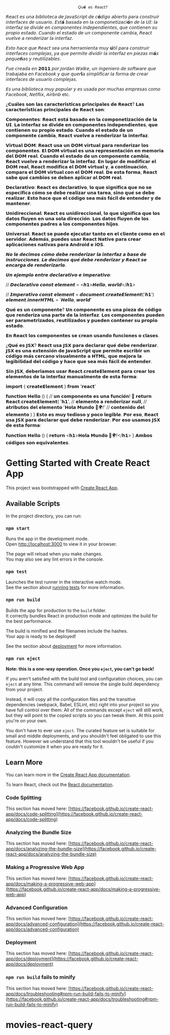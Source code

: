 
                                    𝘘𝘶𝗲́ 𝘦𝘴 𝘙𝘦𝘢𝘤𝘵?
𝘙𝘦𝘢𝘤𝘵 𝘦𝘴 𝘶𝘯𝘢 𝘣𝘪𝘣𝘭𝘪𝘰𝘵𝘦𝘤𝘢 𝘥𝘦 𝘑𝘢𝘷𝘢𝘚𝘤𝘳𝘪𝘱𝘵 𝘥𝘦 𝘤𝗼́𝘥𝘪𝘨𝘰 𝘢𝘣𝘪𝘦𝘳𝘵𝘰 𝘱𝘢𝘳𝘢 𝘤𝘰𝘯𝘴𝘵𝘳𝘶𝘪𝘳 𝘪𝘯𝘵𝘦𝘳𝘧𝘢𝘤𝘦𝘴 𝘥𝘦 𝘶𝘴𝘶𝘢𝘳𝘪𝘰. 𝘌𝘴𝘵𝗮́ 𝘣𝘢𝘴𝘢𝘥𝘢 𝘦𝘯 𝘭𝘢 𝘤𝘰𝘮𝘱𝘰𝘯𝘦𝘵𝘪𝘻𝘢𝘤𝘪𝗼́𝘯 𝘥𝘦 𝘭𝘢 𝘜𝘐: 𝘭𝘢 𝘪𝘯𝘵𝘦𝘳𝘧𝘢𝘻 𝘴𝘦 𝘥𝘪𝘷𝘪𝘥𝘦 𝘦𝘯 𝘤𝘰𝘮𝘱𝘰𝘯𝘦𝘯𝘵𝘦𝘴 𝘪𝘯𝘥𝘦𝘱𝘦𝘯𝘥𝘪𝘦𝘯𝘵𝘦𝘴, 𝘲𝘶𝘦 𝘤𝘰𝘯𝘵𝘪𝘦𝘯𝘦𝘯 𝘴𝘶 𝘱𝘳𝘰𝘱𝘪𝘰 𝘦𝘴𝘵𝘢𝘥𝘰. 𝘊𝘶𝘢𝘯𝘥𝘰 𝘦𝘭 𝘦𝘴𝘵𝘢𝘥𝘰 𝘥𝘦 𝘶𝘯 𝘤𝘰𝘮𝘱𝘰𝘯𝘦𝘯𝘵𝘦 𝘤𝘢𝘮𝘣𝘪𝘢, 𝘙𝘦𝘢𝘤𝘵 𝘷𝘶𝘦𝘭𝘷𝘦 𝘢 𝘳𝘦𝘯𝘥𝘦𝘳𝘪𝘻𝘢𝘳 𝘭𝘢 𝘪𝘯𝘵𝘦𝘳𝘧𝘢𝘻.

𝘌𝘴𝘵𝘰 𝘩𝘢𝘤𝘦 𝘲𝘶𝘦 𝘙𝘦𝘢𝘤𝘵 𝘴𝘦𝘢 𝘶𝘯𝘢 𝘩𝘦𝘳𝘳𝘢𝘮𝘪𝘦𝘯𝘵𝘢 𝘮𝘶𝘺 𝘂́𝘵𝘪𝘭 𝘱𝘢𝘳𝘢 𝘤𝘰𝘯𝘴𝘵𝘳𝘶𝘪𝘳 𝘪𝘯𝘵𝘦𝘳𝘧𝘢𝘤𝘦𝘴 𝘤𝘰𝘮𝘱𝘭𝘦𝘫𝘢𝘴, 𝘺𝘢 𝘲𝘶𝘦 𝘱𝘦𝘳𝘮𝘪𝘵𝘦 𝘥𝘪𝘷𝘪𝘥𝘪𝘳 𝘭𝘢 𝘪𝘯𝘵𝘦𝘳𝘧𝘢𝘻 𝘦𝘯 𝘱𝘪𝘦𝘻𝘢𝘴 𝘮𝗮́𝘴 𝘱𝘦𝘲𝘶𝘦𝗻̃𝘢𝘴 𝘺 𝘳𝘦𝘶𝘵𝘪𝘭𝘪𝘻𝘢𝘣𝘭𝘦𝘴.

𝘍𝘶𝘦 𝘤𝘳𝘦𝘢𝘥𝘢 𝘦𝘯 𝟮𝟬𝟭𝟭 𝘱𝘰𝘳 𝘑𝘰𝘳𝘥𝘢𝘯 𝘞𝘢𝘭𝘬𝘦, 𝘶𝘯 𝘪𝘯𝘨𝘦𝘯𝘪𝘦𝘳𝘰 𝘥𝘦 𝘴𝘰𝘧𝘵𝘸𝘢𝘳𝘦 𝘲𝘶𝘦 𝘵𝘳𝘢𝘣𝘢𝘫𝘢𝘣𝘢 𝘦𝘯 𝘍𝘢𝘤𝘦𝘣𝘰𝘰𝘬 𝘺 𝘲𝘶𝘦 𝘲𝘶𝘦𝘳𝗶́𝘢 𝘴𝘪𝘮𝘱𝘭𝘪𝘧𝘪𝘤𝘢𝘳 𝘭𝘢 𝘧𝘰𝘳𝘮𝘢 𝘥𝘦 𝘤𝘳𝘦𝘢𝘳 𝘪𝘯𝘵𝘦𝘳𝘧𝘢𝘤𝘦𝘴 𝘥𝘦 𝘶𝘴𝘶𝘢𝘳𝘪𝘰 𝘤𝘰𝘮𝘱𝘭𝘦𝘫𝘢𝘴.

𝘌𝘴 𝘶𝘯𝘢 𝘣𝘪𝘣𝘭𝘪𝘰𝘵𝘦𝘤𝘢 𝘮𝘶𝘺 𝘱𝘰𝘱𝘶𝘭𝘢𝘳 𝘺 𝘦𝘴 𝘶𝘴𝘢𝘥𝘢 𝘱𝘰𝘳 𝘮𝘶𝘤𝘩𝘢𝘴 𝘦𝘮𝘱𝘳𝘦𝘴𝘢𝘴 𝘤𝘰𝘮𝘰 𝘍𝘢𝘤𝘦𝘣𝘰𝘰𝘬, 𝘕𝘦𝘵𝘧𝘭𝘪𝘹, 𝘈𝘪𝘳𝘣𝘯𝘣 etc.


¿𝗖𝘂𝗮́𝗹𝗲𝘀 𝘀𝗼𝗻 𝗹𝗮𝘀 𝗰𝗮𝗿𝗮𝗰𝘁𝗲𝗿𝗶́𝘀𝘁𝗶𝗰𝗮𝘀 𝗽𝗿𝗶𝗻𝗰𝗶𝗽𝗮𝗹𝗲𝘀 𝗱𝗲 𝗥𝗲𝗮𝗰𝘁?
𝗟𝗮𝘀 𝗰𝗮𝗿𝗮𝗰𝘁𝗲𝗿𝗶́𝘀𝘁𝗶𝗰𝗮𝘀 𝗽𝗿𝗶𝗻𝗰𝗶𝗽𝗮𝗹𝗲𝘀 𝗱𝗲 𝗥𝗲𝗮𝗰𝘁 𝘀𝗼𝗻:

𝗖𝗼𝗺𝗽𝗼𝗻𝗲𝗻𝘁𝗲𝘀: 𝗥𝗲𝗮𝗰𝘁 𝗲𝘀𝘁𝗮́ 𝗯𝗮𝘀𝗮𝗱𝗼 𝗲𝗻 𝗹𝗮 𝗰𝗼𝗺𝗽𝗼𝗻𝗲𝘁𝗶𝘇𝗮𝗰𝗶𝗼́𝗻 𝗱𝗲 𝗹𝗮 𝗨𝗜. 𝗟𝗮 𝗶𝗻𝘁𝗲𝗿𝗳𝗮𝘇 𝘀𝗲 𝗱𝗶𝘃𝗶𝗱𝗲 𝗲𝗻 𝗰𝗼𝗺𝗽𝗼𝗻𝗲𝗻𝘁𝗲𝘀 𝗶𝗻𝗱𝗲𝗽𝗲𝗻𝗱𝗶𝗲𝗻𝘁𝗲𝘀, 𝗾𝘂𝗲 𝗰𝗼𝗻𝘁𝗶𝗲𝗻𝗲𝗻 𝘀𝘂 𝗽𝗿𝗼𝗽𝗶𝗼 𝗲𝘀𝘁𝗮𝗱𝗼. 𝗖𝘂𝗮𝗻𝗱𝗼 𝗲𝗹 𝗲𝘀𝘁𝗮𝗱𝗼 𝗱𝗲 𝘂𝗻 𝗰𝗼𝗺𝗽𝗼𝗻𝗲𝗻𝘁𝗲 𝗰𝗮𝗺𝗯𝗶𝗮, 𝗥𝗲𝗮𝗰𝘁 𝘃𝘂𝗲𝗹𝘃𝗲 𝗮 𝗿𝗲𝗻𝗱𝗲𝗿𝗶𝘇𝗮𝗿 𝗹𝗮 𝗶𝗻𝘁𝗲𝗿𝗳𝗮𝘇.

𝗩𝗶𝗿𝘁𝘂𝗮𝗹 𝗗𝗢𝗠: 𝗥𝗲𝗮𝗰𝘁 𝘂𝘀𝗮 𝘂𝗻 𝗗𝗢𝗠 𝘃𝗶𝗿𝘁𝘂𝗮𝗹 𝗽𝗮𝗿𝗮 𝗿𝗲𝗻𝗱𝗲𝗿𝗶𝘇𝗮𝗿 𝗹𝗼𝘀 𝗰𝗼𝗺𝗽𝗼𝗻𝗲𝗻𝘁𝗲𝘀. 𝗘𝗹 𝗗𝗢𝗠 𝘃𝗶𝗿𝘁𝘂𝗮𝗹 𝗲𝘀 𝘂𝗻𝗮 𝗿𝗲𝗽𝗿𝗲𝘀𝗲𝗻𝘁𝗮𝗰𝗶𝗼́𝗻 𝗲𝗻 𝗺𝗲𝗺𝗼𝗿𝗶𝗮 𝗱𝗲𝗹 𝗗𝗢𝗠 𝗿𝗲𝗮𝗹. 𝗖𝘂𝗮𝗻𝗱𝗼 𝗲𝗹 𝗲𝘀𝘁𝗮𝗱𝗼 𝗱𝗲 𝘂𝗻 𝗰𝗼𝗺𝗽𝗼𝗻𝗲𝗻𝘁𝗲 𝗰𝗮𝗺𝗯𝗶𝗮, 𝗥𝗲𝗮𝗰𝘁 𝘃𝘂𝗲𝗹𝘃𝗲 𝗮 𝗿𝗲𝗻𝗱𝗲𝗿𝗶𝘇𝗮𝗿 𝗹𝗮 𝗶𝗻𝘁𝗲𝗿𝗳𝗮𝘇. 𝗘𝗻 𝗹𝘂𝗴𝗮𝗿 𝗱𝗲 𝗺𝗼𝗱𝗶𝗳𝗶𝗰𝗮𝗿 𝗲𝗹 𝗗𝗢𝗠 𝗿𝗲𝗮𝗹, 𝗥𝗲𝗮𝗰𝘁 𝗺𝗼𝗱𝗶𝗳𝗶𝗰𝗮 𝗲𝗹 𝗗𝗢𝗠 𝘃𝗶𝗿𝘁𝘂𝗮𝗹 𝘆, 𝗮 𝗰𝗼𝗻𝘁𝗶𝗻𝘂𝗮𝗰𝗶𝗼́𝗻, 𝗰𝗼𝗺𝗽𝗮𝗿𝗮 𝗲𝗹 𝗗𝗢𝗠 𝘃𝗶𝗿𝘁𝘂𝗮𝗹 𝗰𝗼𝗻 𝗲𝗹 𝗗𝗢𝗠 𝗿𝗲𝗮𝗹. 𝗗𝗲 𝗲𝘀𝘁𝗮 𝗳𝗼𝗿𝗺𝗮, 𝗥𝗲𝗮𝗰𝘁 𝘀𝗮𝗯𝗲 𝗾𝘂𝗲́ 𝗰𝗮𝗺𝗯𝗶𝗼𝘀 𝘀𝗲 𝗱𝗲𝗯𝗲𝗻 𝗮𝗽𝗹𝗶𝗰𝗮𝗿 𝗮𝗹 𝗗𝗢𝗠 𝗿𝗲𝗮𝗹.

𝗗𝗲𝗰𝗹𝗮𝗿𝗮𝘁𝗶𝘃𝗼: 𝗥𝗲𝗮𝗰𝘁 𝗲𝘀 𝗱𝗲𝗰𝗹𝗮𝗿𝗮𝘁𝗶𝘃𝗼, 𝗹𝗼 𝗾𝘂𝗲 𝘀𝗶𝗴𝗻𝗶𝗳𝗶𝗰𝗮 𝗾𝘂𝗲 𝗻𝗼 𝘀𝗲 𝗲𝘀𝗽𝗲𝗰𝗶𝗳𝗶𝗰𝗮 𝗰𝗼́𝗺𝗼 𝘀𝗲 𝗱𝗲𝗯𝗲 𝗿𝗲𝗮𝗹𝗶𝘇𝗮𝗿 𝘂𝗻𝗮 𝘁𝗮𝗿𝗲𝗮, 𝘀𝗶𝗻𝗼 𝗾𝘂𝗲́ 𝘀𝗲 𝗱𝗲𝗯𝗲 𝗿𝗲𝗮𝗹𝗶𝘇𝗮𝗿. 𝗘𝘀𝘁𝗼 𝗵𝗮𝗰𝗲 𝗾𝘂𝗲 𝗲𝗹 𝗰𝗼́𝗱𝗶𝗴𝗼 𝘀𝗲𝗮 𝗺𝗮́𝘀 𝗳𝗮́𝗰𝗶𝗹 𝗱𝗲 𝗲𝗻𝘁𝗲𝗻𝗱𝗲𝗿 𝘆 𝗱𝗲 𝗺𝗮𝗻𝘁𝗲𝗻𝗲𝗿.

𝗨𝗻𝗶𝗱𝗶𝗿𝗲𝗰𝗰𝗶𝗼𝗻𝗮𝗹: 𝗥𝗲𝗮𝗰𝘁 𝗲𝘀 𝘂𝗻𝗶𝗱𝗶𝗿𝗲𝗰𝗰𝗶𝗼𝗻𝗮𝗹, 𝗹𝗼 𝗾𝘂𝗲 𝘀𝗶𝗴𝗻𝗶𝗳𝗶𝗰𝗮 𝗾𝘂𝗲 𝗹𝗼𝘀 𝗱𝗮𝘁𝗼𝘀 𝗳𝗹𝘂𝘆𝗲𝗻 𝗲𝗻 𝘂𝗻𝗮 𝘀𝗼𝗹𝗮 𝗱𝗶𝗿𝗲𝗰𝗰𝗶𝗼́𝗻. 𝗟𝗼𝘀 𝗱𝗮𝘁𝗼𝘀 𝗳𝗹𝘂𝘆𝗲𝗻 𝗱𝗲 𝗹𝗼𝘀 𝗰𝗼𝗺𝗽𝗼𝗻𝗲𝗻𝘁𝗲𝘀 𝗽𝗮𝗱𝗿𝗲𝘀 𝗮 𝗹𝗼𝘀 𝗰𝗼𝗺𝗽𝗼𝗻𝗲𝗻𝘁𝗲𝘀 𝗵𝗶𝗷𝗼𝘀.

𝗨𝗻𝗶𝘃𝗲𝗿𝘀𝗮𝗹: 𝗥𝗲𝗮𝗰𝘁 𝘀𝗲 𝗽𝘂𝗲𝗱𝗲 𝗲𝗷𝗲𝗰𝘂𝘁𝗮𝗿 𝘁𝗮𝗻𝘁𝗼 𝗲𝗻 𝗲𝗹 𝗰𝗹𝗶𝗲𝗻𝘁𝗲 𝗰𝗼𝗺𝗼 𝗲𝗻 𝗲𝗹 𝘀𝗲𝗿𝘃𝗶𝗱𝗼𝗿. 𝗔𝗱𝗲𝗺𝗮́𝘀, 𝗽𝘂𝗲𝗱𝗲𝘀 𝘂𝘀𝗮𝗿 𝗥𝗲𝗮𝗰𝘁 𝗡𝗮𝘁𝗶𝘃𝗲 𝗽𝗮𝗿𝗮 𝗰𝗿𝗲𝗮𝗿 𝗮𝗽𝗹𝗶𝗰𝗮𝗰𝗶𝗼𝗻𝗲𝘀 𝗻𝗮𝘁𝗶𝘃𝗮𝘀 𝗽𝗮𝗿𝗮 𝗔𝗻𝗱𝗿𝗼𝗶𝗱 𝗲 𝗶𝗢𝗦.


𝙉𝙤 𝙡𝙚 𝙙𝙚𝙘𝙞𝙢𝙤𝙨 𝙘𝙤́𝙢𝙤 𝙙𝙚𝙗𝙚 𝙧𝙚𝙣𝙙𝙚𝙧𝙞𝙯𝙖𝙧 𝙡𝙖 𝙞𝙣𝙩𝙚𝙧𝙛𝙖𝙯 𝙖 𝙗𝙖𝙨𝙚 𝙙𝙚 𝙞𝙣𝙨𝙩𝙧𝙪𝙘𝙘𝙞𝙤𝙣𝙚𝙨. 𝙇𝙚 𝙙𝙚𝙘𝙞𝙢𝙤𝙨 𝙦𝙪𝙚́ 𝙙𝙚𝙗𝙚 𝙧𝙚𝙣𝙙𝙚𝙧𝙞𝙯𝙖𝙧 𝙮 𝙍𝙚𝙖𝙘𝙩 𝙨𝙚 𝙚𝙣𝙘𝙖𝙧𝙜𝙖 𝙙𝙚 𝙧𝙚𝙣𝙙𝙚𝙧𝙞𝙯𝙖𝙧𝙡𝙤.

𝙐𝙣 𝙚𝙟𝙚𝙢𝙥𝙡𝙤 𝙚𝙣𝙩𝙧𝙚 𝙙𝙚𝙘𝙡𝙖𝙧𝙖𝙩𝙞𝙫𝙤 𝙚 𝙞𝙢𝙥𝙚𝙧𝙖𝙩𝙞𝙫𝙤:

// 𝘿𝙚𝙘𝙡𝙖𝙧𝙖𝙩𝙞𝙫𝙤
𝙘𝙤𝙣𝙨𝙩 𝙚𝙡𝙚𝙢𝙚𝙣𝙩 = <𝙝𝟭>𝙃𝙚𝙡𝙡𝙤, 𝙬𝙤𝙧𝙡𝙙</𝙝𝟭>

// 𝙄𝙢𝙥𝙚𝙧𝙖𝙩𝙞𝙫𝙤
𝙘𝙤𝙣𝙨𝙩 𝙚𝙡𝙚𝙢𝙚𝙣𝙩 = 𝙙𝙤𝙘𝙪𝙢𝙚𝙣𝙩.𝙘𝙧𝙚𝙖𝙩𝙚𝙀𝙡𝙚𝙢𝙚𝙣𝙩('𝙝𝟭')
𝙚𝙡𝙚𝙢𝙚𝙣𝙩.𝙞𝙣𝙣𝙚𝙧𝙃𝙏𝙈𝙇 = '𝙃𝙚𝙡𝙡𝙤, 𝙬𝙤𝙧𝙡𝙙'

𝗤𝘂𝗲́ 𝗲𝘀 𝘂𝗻 𝗰𝗼𝗺𝗽𝗼𝗻𝗲𝗻𝘁𝗲?
𝗨𝗻 𝗰𝗼𝗺𝗽𝗼𝗻𝗲𝗻𝘁𝗲 𝗲𝘀 𝘂𝗻𝗮 𝗽𝗶𝗲𝘇𝗮 𝗱𝗲 𝗰𝗼́𝗱𝗶𝗴𝗼 𝗾𝘂𝗲 𝗿𝗲𝗻𝗱𝗲𝗿𝗶𝘇𝗮 𝘂𝗻𝗮 𝗽𝗮𝗿𝘁𝗲 𝗱𝗲 𝗹𝗮 𝗶𝗻𝘁𝗲𝗿𝗳𝗮𝘇. 𝗟𝗼𝘀 𝗰𝗼𝗺𝗽𝗼𝗻𝗲𝗻𝘁𝗲𝘀 𝗽𝘂𝗲𝗱𝗲𝗻 𝘀𝗲𝗿 𝗽𝗮𝗿𝗮𝗺𝗲𝘁𝗿𝗶𝘇𝗮𝗱𝗼𝘀, 𝗿𝗲𝘂𝘁𝗶𝗹𝗶𝘇𝗮𝗱𝗼𝘀 𝘆 𝗽𝘂𝗲𝗱𝗲𝗻 𝗰𝗼𝗻𝘁𝗲𝗻𝗲𝗿 𝘀𝘂 𝗽𝗿𝗼𝗽𝗶𝗼 𝗲𝘀𝘁𝗮𝗱𝗼.

𝗘𝗻 𝗥𝗲𝗮𝗰𝘁 𝗹𝗼𝘀 𝗰𝗼𝗺𝗽𝗼𝗻𝗲𝗻𝘁𝗲𝘀 𝘀𝗲 𝗰𝗿𝗲𝗮𝗻 𝘂𝘀𝗮𝗻𝗱𝗼 𝗳𝘂𝗻𝗰𝗶𝗼𝗻𝗲𝘀 𝗼 𝗰𝗹𝗮𝘀𝗲𝘀.


¿𝗤𝘂𝗲́ 𝗲𝘀 𝗝𝗦𝗫?
𝗥𝗲𝗮𝗰𝘁 𝘂𝘀𝗮 𝗝𝗦𝗫 𝗽𝗮𝗿𝗮 𝗱𝗲𝗰𝗹𝗮𝗿𝗮𝗿 𝗾𝘂𝗲́ 𝗱𝗲𝗯𝗲 𝗿𝗲𝗻𝗱𝗲𝗿𝗶𝘇𝗮𝗿. 𝗝𝗦𝗫 𝗲𝘀 𝘂𝗻𝗮 𝗲𝘅𝘁𝗲𝗻𝘀𝗶𝗼́𝗻 𝗱𝗲 𝗝𝗮𝘃𝗮𝗦𝗰𝗿𝗶𝗽𝘁 𝗾𝘂𝗲 𝗽𝗲𝗿𝗺𝗶𝘁𝗲 𝗲𝘀𝗰𝗿𝗶𝗯𝗶𝗿 𝘂𝗻 𝗰𝗼́𝗱𝗶𝗴𝗼 𝗺𝗮́𝘀 𝗰𝗲𝗿𝗰𝗮𝗻𝗼 𝘃𝗶𝘀𝘂𝗮𝗹𝗺𝗲𝗻𝘁𝗲 𝗮 𝗛𝗧𝗠𝗟, 𝗾𝘂𝗲 𝗺𝗲𝗷𝗼𝗿𝗮 𝗹𝗮 𝗹𝗲𝗴𝗶𝗯𝗶𝗹𝗶𝗱𝗮𝗱 𝗱𝗲𝗹 𝗰𝗼́𝗱𝗶𝗴𝗼 𝘆 𝗵𝗮𝗰𝗲 𝗾𝘂𝗲 𝘀𝗲𝗮 𝗺𝗮́𝘀 𝗳𝗮́𝗰𝗶𝗹 𝗱𝗲 𝗲𝗻𝘁𝗲𝗻𝗱𝗲𝗿.

𝗦𝗶𝗻 𝗝𝗦𝗫, 𝗱𝗲𝗯𝗲𝗿𝗶́𝗮𝗺𝗼𝘀 𝘂𝘀𝗮𝗿 𝗥𝗲𝗮𝗰𝘁.𝗰𝗿𝗲𝗮𝘁𝗲𝗘𝗹𝗲𝗺𝗲𝗻𝘁 𝗽𝗮𝗿𝗮 𝗰𝗿𝗲𝗮𝗿 𝗹𝗼𝘀 𝗲𝗹𝗲𝗺𝗲𝗻𝘁𝗼𝘀 𝗱𝗲 𝗹𝗮 𝗶𝗻𝘁𝗲𝗿𝗳𝗮𝘇 𝗺𝗮𝗻𝘂𝗮𝗹𝗺𝗲𝗻𝘁𝗲 𝗱𝗲 𝗲𝘀𝘁𝗮 𝗳𝗼𝗿𝗺𝗮:

𝗶𝗺𝗽𝗼𝗿𝘁 { 𝗰𝗿𝗲𝗮𝘁𝗲𝗘𝗹𝗲𝗺𝗲𝗻𝘁 } 𝗳𝗿𝗼𝗺 '𝗿𝗲𝗮𝗰𝘁'

𝗳𝘂𝗻𝗰𝘁𝗶𝗼𝗻 𝗛𝗲𝗹𝗹𝗼 () { // 𝘂𝗻 𝗰𝗼𝗺𝗽𝗼𝗻𝗲𝗻𝘁𝗲 𝗲𝘀 𝘂𝗻𝗮 𝗳𝘂𝗻𝗰𝗶𝗼́𝗻! 👀
  𝗿𝗲𝘁𝘂𝗿𝗻 𝗥𝗲𝗮𝗰𝘁.𝗰𝗿𝗲𝗮𝘁𝗲𝗘𝗹𝗲𝗺𝗲𝗻𝘁(
    '𝗵𝟭', // 𝗲𝗹𝗲𝗺𝗲𝗻𝘁𝗼 𝗮 𝗿𝗲𝗻𝗱𝗲𝗿𝗶𝘇𝗮𝗿
     𝗻𝘂𝗹𝗹, // 𝗮𝘁𝗿𝗶𝗯𝘂𝘁𝗼𝘀 𝗱𝗲𝗹 𝗲𝗹𝗲𝗺𝗲𝗻𝘁𝗼
    '𝗛𝗼𝗹𝗮 𝗠𝘂𝗻𝗱𝗼 👋🌍!' // 𝗰𝗼𝗻𝘁𝗲𝗻𝗶𝗱𝗼 𝗱𝗲𝗹 𝗲𝗹𝗲𝗺𝗲𝗻𝘁𝗼
  )
}
𝗘𝘀𝘁𝗼 𝗲𝘀 𝗺𝘂𝘆 𝘁𝗲𝗱𝗶𝗼𝘀𝗼 𝘆 𝗽𝗼𝗰𝗼 𝗹𝗲𝗴𝗶𝗯𝗹𝗲. 𝗣𝗼𝗿 𝗲𝘀𝗼, 𝗥𝗲𝗮𝗰𝘁 𝘂𝘀𝗮 𝗝𝗦𝗫 𝗽𝗮𝗿𝗮 𝗱𝗲𝗰𝗹𝗮𝗿𝗮𝗿 𝗾𝘂𝗲́ 𝗱𝗲𝗯𝗲 𝗿𝗲𝗻𝗱𝗲𝗿𝗶𝘇𝗮𝗿. 𝗣𝗼𝗿 𝗲𝘀𝗼 𝘂𝘀𝗮𝗺𝗼𝘀 𝗝𝗦𝗫 𝗱𝗲 𝗲𝘀𝘁𝗮 𝗳𝗼𝗿𝗺𝗮:

𝗳𝘂𝗻𝗰𝘁𝗶𝗼𝗻 𝗛𝗲𝗹𝗹𝗼 () {
  𝗿𝗲𝘁𝘂𝗿𝗻 <𝗵𝟭>𝗛𝗼𝗹𝗮 𝗠𝘂𝗻𝗱𝗼 👋🌍!</𝗵𝟭>
}
𝗔𝗺𝗯𝗼𝘀 𝗰𝗼́𝗱𝗶𝗴𝗼𝘀 𝘀𝗼𝗻 𝗲𝗾𝘂𝗶𝘃𝗮𝗹𝗲𝗻𝘁𝗲𝘀.





# Getting Started with Create React App

This project was bootstrapped with [Create React App](https://github.com/facebook/create-react-app).

## Available Scripts

In the project directory, you can run:

### `npm start`

Runs the app in the development mode.\
Open [http://localhost:3000](http://localhost:3000) to view it in your browser.

The page will reload when you make changes.\
You may also see any lint errors in the console.

### `npm test`

Launches the test runner in the interactive watch mode.\
See the section about [running tests](https://facebook.github.io/create-react-app/docs/running-tests) for more information.

### `npm run build`

Builds the app for production to the `build` folder.\
It correctly bundles React in production mode and optimizes the build for the best performance.

The build is minified and the filenames include the hashes.\
Your app is ready to be deployed!

See the section about [deployment](https://facebook.github.io/create-react-app/docs/deployment) for more information.

### `npm run eject`

**Note: this is a one-way operation. Once you `eject`, you can't go back!**

If you aren't satisfied with the build tool and configuration choices, you can `eject` at any time. This command will remove the single build dependency from your project.

Instead, it will copy all the configuration files and the transitive dependencies (webpack, Babel, ESLint, etc) right into your project so you have full control over them. All of the commands except `eject` will still work, but they will point to the copied scripts so you can tweak them. At this point you're on your own.

You don't have to ever use `eject`. The curated feature set is suitable for small and middle deployments, and you shouldn't feel obligated to use this feature. However we understand that this tool wouldn't be useful if you couldn't customize it when you are ready for it.

## Learn More

You can learn more in the [Create React App documentation](https://facebook.github.io/create-react-app/docs/getting-started).

To learn React, check out the [React documentation](https://reactjs.org/).

### Code Splitting

This section has moved here: [https://facebook.github.io/create-react-app/docs/code-splitting](https://facebook.github.io/create-react-app/docs/code-splitting)

### Analyzing the Bundle Size

This section has moved here: [https://facebook.github.io/create-react-app/docs/analyzing-the-bundle-size](https://facebook.github.io/create-react-app/docs/analyzing-the-bundle-size)

### Making a Progressive Web App

This section has moved here: [https://facebook.github.io/create-react-app/docs/making-a-progressive-web-app](https://facebook.github.io/create-react-app/docs/making-a-progressive-web-app)

### Advanced Configuration

This section has moved here: [https://facebook.github.io/create-react-app/docs/advanced-configuration](https://facebook.github.io/create-react-app/docs/advanced-configuration)

### Deployment

This section has moved here: [https://facebook.github.io/create-react-app/docs/deployment](https://facebook.github.io/create-react-app/docs/deployment)

### `npm run build` fails to minify

This section has moved here: [https://facebook.github.io/create-react-app/docs/troubleshooting#npm-run-build-fails-to-minify](https://facebook.github.io/create-react-app/docs/troubleshooting#npm-run-build-fails-to-minify)
# movies-react-query
